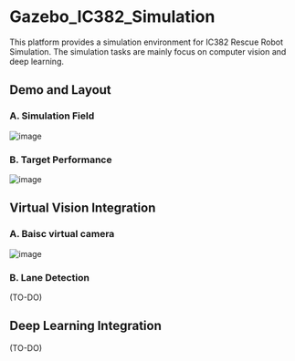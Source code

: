 # Gazebo_IC382_Simulation
This platform provides a simulation environment for IC382 Rescue Robot Simulation. The simulation tasks are mainly focus on computer vision and deep learning.


**Demo and Layout**
---------------------------
### A. Simulation Field
![image](https://github.com/vincent51689453/Gazebo_IC382_Simulation/blob/master/git_image/demo_layout.png)

### B. Target Performance
![image](https://github.com/vincent51689453/Gazebo_IC382_Simulation/blob/master/git_image/demo_gazebo_sim.gif)

**Virtual Vision Integration**
---------------------------
### A. Baisc virtual camera 
![image](https://github.com/vincent51689453/Gazebo_IC382_Simulation/blob/master/git_image/opencv_camera.png)

### B. Lane Detection
(TO-DO)



**Deep Learning Integration**
---------------------------
(TO-DO)


